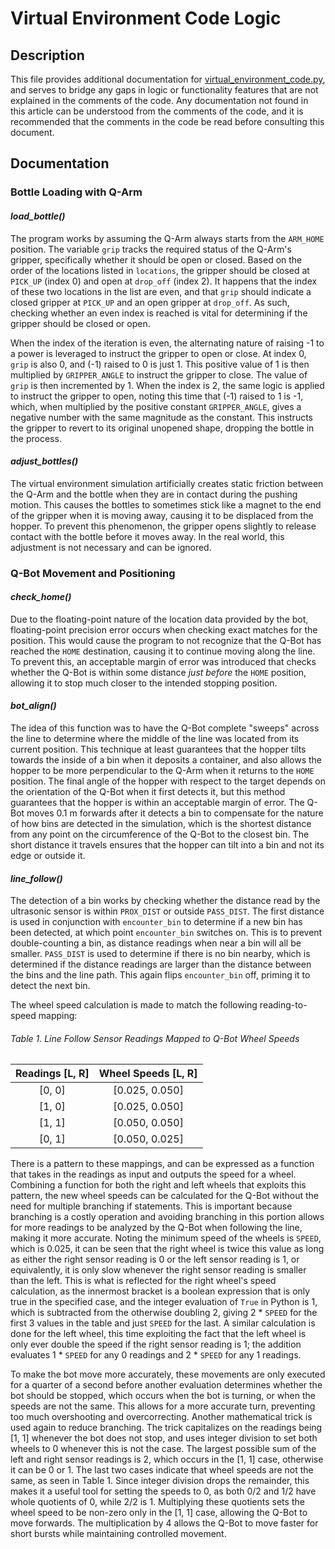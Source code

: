 # Virtual Environment Code Logic

## Description

This file provides additional documentation for [virtual_environment_code.py][1], and serves to bridge any gaps in logic
or functionality features that are not explained in the comments of the code. Any documentation not found in this
article can be understood from the comments of the code, and it is recommended that the comments in the code be read
before consulting this document.

## Documentation

### Bottle Loading with Q-Arm

#### *load_bottle()*

The program works by assuming the Q-Arm always starts from the `ARM_HOME` position. The variable `grip` tracks the
required status of the Q-Arm's gripper, specifically whether it should be open or closed. Based on the order of the
locations listed in `locations`, the gripper should be closed at `PICK_UP` (index 0) and open at `drop_off` (index 2).
It happens that the index of these two locations in the list are even, and that `grip` should indicate a closed gripper
at `PICK_UP` and an open gripper at `drop_off`. As such, checking whether an even index is reached is vital for
determining if the gripper should be closed or open.

When the index of the iteration is even, the alternating nature of raising -1 to a power is leveraged to instruct the
gripper to open or close. At index 0, `grip` is also 0, and (-1) raised to 0 is just 1. This positive value of 1 is then
multiplied by `GRIPPER_ANGLE` to instruct the gripper to close. The value of `grip` is then incremented by 1. When the
index is 2, the same logic is applied to instruct the gripper to open, noting this time that (-1) raised to 1 is -1,
which, when multiplied by the positive constant `GRIPPER_ANGLE`, gives a negative number with the same magnitude as the
constant. This instructs the gripper to revert to its original unopened shape, dropping the bottle in the process.

#### *adjust_bottles()*

The virtual environment simulation artificially creates static friction between the Q-Arm and the bottle when they are
in contact during the pushing motion. This causes the bottles to sometimes stick like a magnet to the end of the gripper
when it is moving away, causing it to be displaced from the hopper. To prevent this phenomenon, the gripper opens
slightly to release contact with the bottle before it moves away. In the real world, this adjustment is not necessary
and can be ignored.

### Q-Bot Movement and Positioning

#### *check_home()*

Due to the floating-point nature of the location data provided by the bot, floating-point precision error occurs when
checking exact matches for the position. This would cause the program to not recognize that the Q-Bot has reached
the `HOME` destination, causing it to continue moving along the line. To prevent this, an acceptable margin of error was
introduced that checks whether the Q-Bot is within some distance *just before* the `HOME` position, allowing it to stop
much closer to the intended stopping position.

#### *bot_align()*

The idea of this function was to have the Q-Bot complete "sweeps" across the line to determine where the middle of the
line was located from its current position. This technique at least guarantees that the hopper tilts towards the inside
of a bin when it deposits a container, and also allows the hopper to be more perpendicular to the Q-Arm when it returns
to the `HOME` position. The final angle of the hopper with respect to the target depends on the orientation of the Q-Bot
when it first detects it, but this method guarantees that the hopper is within an acceptable margin of error. The Q-Bot
moves 0.1 m forwards after it detects a bin to compensate for the nature of how bins are detected in the simulation,
which is the shortest distance from any point on the circumference of the Q-Bot to the closest bin. The short distance
it travels ensures that the hopper can tilt into a bin and not its edge or outside it.

#### *line_follow()*

The detection of a bin works by checking whether the distance read by the ultrasonic sensor is within `PROX_DIST` or
outside `PASS_DIST`. The first distance is used in conjunction with `encounter_bin` to determine if a new bin has been
detected, at which point `encounter_bin` switches on. This is to prevent double-counting a bin, as distance readings
when near a bin will all be smaller. `PASS_DIST` is used to determine if there is no bin nearby, which is determined if
the distance readings are larger than the distance between the bins and the line path. This again flips `encounter_bin`
off, priming it to detect the next bin.

The wheel speed calculation is made to match the following reading-to-speed mapping:

###### Table 1. Line Follow Sensor Readings Mapped to Q-Bot Wheel Speeds
| Readings [L, R] | Wheel Speeds [L, R] |
|:---------------:|:-------------------:|
|     [0, 0]      |   [0.025, 0.050]    |
|     [1, 0]      |   [0.025, 0.050]    |
|     [1, 1]      |   [0.050, 0.050]    |
|     [0, 1]      |   [0.050, 0.025]    |

There is a pattern to these mappings, and can be expressed as a function that takes in the readings as input and outputs
the speed for a wheel. Combining a function for both the right and left wheels that exploits this pattern, the new wheel
speeds can be calculated for the Q-Bot without the need for multiple branching if statements. This is important because
branching is a costly operation and avoiding branching in this portion allows for more readings to be analyzed by the
Q-Bot when following the line, making it more accurate. Noting the minimum speed of the wheels is `SPEED`, which is
0.025, it can be seen that the right wheel is twice this value as long as either the right sensor reading is 0 or the 
left sensor reading is 1, or equivalently, it is only slow whenever the right sensor reading is smaller than the left.
This is what is reflected for the right wheel's speed calculation, as the innermost bracket is a boolean expression that
is only true in the specified case, and the integer evaluation of `True` in Python is 1, which is subtracted from the
otherwise doubling 2, giving 2 * `SPEED` for the first 3 values in the table and just `SPEED` for the last. A similar
calculation is done for the left wheel, this time exploiting the fact that the left wheel is only ever double the speed
if the right sensor reading is 1; the addition evaluates 1 * `SPEED` for any 0 readings and 2 * `SPEED` for any 1
readings.

To make the bot move more accurately, these movements are only executed for a quarter of a second before another 
evaluation determines whether the bot should be stopped, which occurs when the bot is turning, or when the speeds are
not the same. This allows for a more accurate turn, preventing too much overshooting and overcorrecting. Another
mathematical trick is used again to reduce branching. The trick capitalizes on the readings being [1, 1] whenever the
bot does not stop, and uses integer division to set both wheels to 0 whenever this is not the case. The largest possible
sum of the left and right sensor readings is 2, which occurs in the [1, 1] case, otherwise it can be 0 or 1. The last
two cases indicate that wheel speeds are not the same, as seen in Table 1. Since integer division drops the remainder,
this makes it a useful tool for setting the speeds to 0, as both 0/2 and 1/2 have whole quotients of 0, while 2/2 is 1. 
Multiplying these quotients sets the wheel speed to be non-zero only in the [1, 1] case, allowing the Q-Bot to move
forwards. The multiplication by 4 allows the Q-Bot to move faster for short bursts while maintaining controlled
movement.

[1]: virtual_environment_code.py
